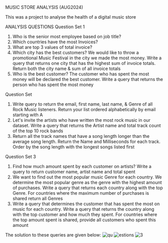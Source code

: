 MUSIC STORE ANALYSIS (AUG2024)

This was a project to analyse the health of a digital music store


ANALYSIS QUESTIONS
Question Set 1
1.	Who is the senior most employee based on job title? 
2.	Which countries have the most Invoices? 
3.	What are top 3 values of total invoice? 
4.	Which city has the best customers? We would like to throw a promotional Music Festival in the city we made the most money. Write a query that returns one city that has the highest sum of invoice totals. Return both the city name & sum of all invoice totals 
5.	Who is the best customer? The customer who has spent the most money will be declared the best customer. Write a query that returns the person who has spent the most money 
 
Question Set 
1.	Write query to return the email, first name, last name, & Genre of all Rock Music listeners. Return your list ordered alphabetically by email starting with A 
2.	Let's invite the artists who have written the most rock music in our dataset. Write a query that returns the Artist name and total track count of the top 10 rock bands 
3.	Return all the track names that have a song length longer than the average song length. Return the Name and Milliseconds for each track. Order by the song length with the longest songs listed first 
 
Question Set 3
1.	Find how much amount spent by each customer on artists? Write a query to return customer name, artist name and total spent 
2.	We want to find out the most popular music Genre for each country. We determine the most popular genre as the genre with the highest amount of purchases. Write a query that returns each country along with the top Genre. For countries where the maximum number of purchases is shared return all Genres 
3.	Write a query that determines the customer that has spent the most on music for each country. Write a query that returns the country along with the top customer and how much they spent. For countries where the top amount spent is shared, provide all customers who spent this amount 

The solution to these queries are given below:
![qu](https://github.com/user-attachments/assets/07d5181f-f4c7-4ae2-8227-13408afe31e6)
![estions](https://github.com/user-attachments/assets/31ae8111-93f1-466c-99c4-f7b54d95bb70)
![3](https://github.com/user-attachments/assets/962e5981-0ba8-4d6f-a4ba-9646afb03089)

